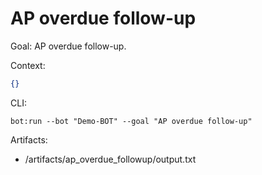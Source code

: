 # AP overdue follow-up

Goal: AP overdue follow-up.

Context:
```json
{}
```

CLI:
```
bot:run --bot "Demo-BOT" --goal "AP overdue follow-up"
```

Artifacts:
- /artifacts/ap_overdue_followup/output.txt
